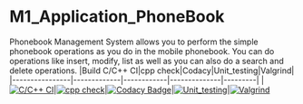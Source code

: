 # M1_Application_PhoneBook
Phonebook Management System allows you to perform the simple phonebook operations as you do in the mobile phonebook. You can do operations like insert, modify, list as well as you can also do a search and delete operations.
|Build C/C++ CI|cpp check|Codacy|Unit_testing|Valgrind|
|----------------|-------------|------------|--------------|---------|
|[![C/C++ CI](https://github.com/SachinSingh07/M1_Application_PhoneBook/actions/workflows/c-cpp.yml/badge.svg)](https://github.com/SachinSingh07/M1_Application_PhoneBook/actions/workflows/c-cpp.yml)|[![cpp check](https://github.com/SachinSingh07/M1_Application_PhoneBook/actions/workflows/cpp.yml/badge.svg)](https://github.com/SachinSingh07/M1_Application_PhoneBook/actions/workflows/cpp.yml)|[![Codacy Badge](https://app.codacy.com/project/badge/Grade/d37b01e8a6144b8498080005a3b5f116)](https://www.codacy.com/gh/SachinSingh07/M1_Application_PhoneBook/dashboard?utm_source=github.com&amp;utm_medium=referral&amp;utm_content=SachinSingh07/M1_Application_PhoneBook&amp;utm_campaign=Badge_Grade)|[![Unit_testing](https://github.com/SachinSingh07/M1_Application_PhoneBook/actions/workflows/Unit_testing.yml/badge.svg?branch=main2)](https://github.com/SachinSingh07/M1_Application_PhoneBook/actions/workflows/Unit_testing.yml)|[![Valgrind](https://github.com/SachinSingh07/M1_Application_PhoneBook/actions/workflows/valgrind.yml/badge.svg)](https://github.com/SachinSingh07/M1_Application_PhoneBook/actions/workflows/valgrind.yml)
